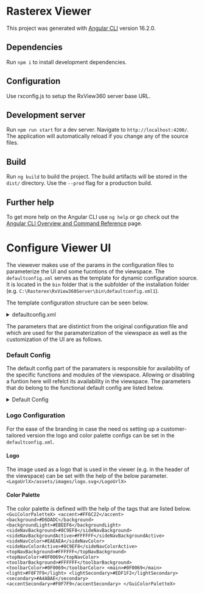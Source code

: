 # Rasterex Viewer

This project was generated with [Angular CLI](https://github.com/angular/angular-cli) version 16.2.0.

## Dependencies

Run `npm i` to install development dependencies.

## Configuration

Use rxconfig.js to setup the RxView360 server base URL.

## Development server

Run `npm run start` for a dev server. Navigate to `http://localhost:4200/`. The application will automatically reload if you change any of the source files.

## Build

Run `ng build` to build the project. The build artifacts will be stored in the `dist/` directory. Use the `--prod` flag for a production build.

## Further help

To get more help on the Angular CLI use `ng help` or go check out the [Angular CLI Overview and Command Reference](https://angular.io/cli) page.

# Configure Viewer UI
The viewever makes use of the params in the configuration files to parameterize the UI and some fucntions of the viewspace. The `defaultconfig.xml` serves as the template for dynamic configuration source. It is located in the `bin` folder that is the subfolder of the installation folder (e.g. `C:\Rasterex\RxView360Server\bin\defaultconfig.xml1`).

The template configuration structure can be seen below.
<details>
  <Summary>defaultconfig.xml</Summary>
  <?xml version="1.0" encoding="UTF-8"?>
<Configuration>
    <!--<Context>testconfig</Context>-->
    <!--<Licensemode>Normal</Licensemode>-->
    <ImgSwitchFactor>2.0</ImgSwitchFactor>
    <CurrentUserName>Demo</CurrentUserName>
    <DisplayName>Demo User</DisplayName>
    <MarkupLayer>5</MarkupLayer>
    <MarkupColor>#a52a2a</MarkupColor>
    <!--<XmlUrl>https://test.rasterex.com/RxBinweb/RxCSISAPI.dll?WebClientPublish</XmlUrl>-->
    <!--<XmlUrlRel>https://test.rasterex.com/RxBinweb</XmlUrlRel>-->
    <!--<MarkupSaveUrl>https://test.rasterex.com/RxBinweb/RxCSISAPI.dll?WebClientSaveMarkup</MarkupSaveUrl>-->
    <PrintPageURL>printcanvas.htm</PrintPageURL>
    <CanChangeLayer>True</CanChangeLayer>
	<EnableMarkupEdit>True</EnableMarkupEdit>
	<CanConsolidate>True</CanConsolidate>
    <CanChangeSignature>True</CanChangeSignature>
	<EnableFileOpen>True</EnableFileOpen>
    <Readonlymarkup>False</Readonlymarkup>
    <ReverseScale>True</ReverseScale>
    <InitialDocument></InitialDocument>
    <!--<InitialDocument><%=Request.QueryString("URL")%></InitialDocument>-->
    <RefreshMarkup>False</RefreshMarkup>
    <stamps>
		<stamp>Approved</stamp>
		<stamp>Draft</stamp>
		<stamp>Received</stamp>
		<stamp>Rejected</stamp>
		<stamp>Reviewed</stamp>
		<stamp>Revised</stamp>
    </stamps>
    <layers>
	<layer>
		<name>Layer 0</name>		
		<color>#ffffff</color>		
		<number>0</number>		
		<state>on</state>		
	</layer>
	<layer>
		<name>Layer 1</name>		
		<color>#ff0000</color>		
		<number>1</number>		
		<state>on</state>		
	</layer>
	<layer>
		<name>Layer 2</name>		
		<color>#0000ff</color>		
		<number>2</number>		
		<state>on</state>		
	</layer>
	<layer>
		<name>Layer 3</name>		
		<color>#008000</color>		
		<number>3</number>		
		<state>on</state>		
	</layer>
	<layer>
		<name>Layer 4</name>		
		<color>#ffff00</color>		
		<number>4</number>		
		<state>on</state>		
	</layer>
	<layer>
		<name>Layer 5</name>		
		<color>#a52a2a</color>		
		<number>5</number>		
		<state>on</state>		
	</layer>
	<layer>
		<name>Layer 6</name>		
		<color>#ffd700</color>		
		<number>6</number>		
		<state>on</state>		
	</layer>
	<layer>
		<name>Layer 7</name>		
		<color>#fff5ee</color>		
		<number>7</number>		
		<state>on</state>		
	</layer>
	<layer>
		<name>Layer 8</name>		
		<color>#fff8dc</color>		
		<number>8</number>		
		<state>on</state>		
	</layer>
	<layer>
		<name>Layer 9</name>		
		<color>#fffacd</color>		
		<number>9</number>		
		<state>on</state>		
	</layer>
	<layer>
		<name>Layer 10</name>		
		<color>#ffffe0</color>		
		<number>10</number>		
		<state>on</state>		
	</layer>
	<layer>
		<name>Layer 11</name>		
		<color>#98fb98</color>		
		<number>11</number>		
		<state>on</state>		
	</layer>
	<layer>
		<name>Layer 12</name>		
		<color>#afeeee</color>		
		<number>12</number>		
		<state>on</state>		
	</layer>
	<layer>
		<name>Layer 13</name>		
		<color>#e0ffff</color>		
		<number>13</number>		
		<state>on</state>		
	</layer>
	<layer>
		<name>Layer 14</name>		
		<color>#e6e6fa</color>		
		<number>14</number>		
		<state>on</state>		
	</layer>
	<layer>
		<name>Layer 15</name>		
		<color>#dda0dd</color>		
		<number>15</number>		
		<state>on</state>		
	</layer>
	<layer>
		<name>Layer 16</name>		
		<color>#d3d3d3</color>		
		<number>16</number>		
		<state>on</state>		
	</layer>
	<layer>
		<name>Layer 17</name>		
		<color>#ffc0cb</color>		
		<number>17</number>		
		<state>on</state>		
	</layer>
	<layer>
		<name>Layer 18</name>		
		<color>#ffe4c4</color>		
		<number>18</number>		
		<state>on</state>		
	</layer>
	<layer>
		<name>Layer 19</name>		
		<color>#ffe4b5</color>		
		<number>19</number>		
		<state>on</state>		
	</layer>
	<layer>
		<name>Layer 20</name>		
		<color>#f0e68c</color>		
		<number>20</number>		
		<state>on</state>		
	</layer>
	<layer>
		<name>Layer 21</name>		
		<color>#90ee90</color>		
		<number>21</number>		
		<state>on</state>		
	</layer>
	<layer>
		<name>Layer 22</name>		
		<color>#20b2aa</color>		
		<number>22</number>		
		<state>on</state>		
	</layer>
	<layer>
		<name>Layer 23</name>		
		<color>#87cefa</color>		
		<number>23</number>		
		<state>on</state>		
	</layer>
	<layer>
		<name>Layer 24</name>		
		<color>#6495ed</color>		
		<number>24</number>		
		<state>on</state>		
	</layer>
	<layer>
		<name>Layer 25</name>		
		<color>#ee82ee</color>		
		<number>25</number>		
		<state>on</state>		
	</layer>
	<layer>
		<name>Layer 26</name>		
		<color>#c0c0c0</color>		
		<number>26</number>		
		<state>on</state>		
	</layer>
	<layer>
		<name>Layer 27</name>		
		<color>#f08080</color>		
		<number>27</number>		
		<state>on</state>		
	</layer>
	<layer>
		<name>Layer 28</name>		
		<color>#f4a460</color>		
		<number>28</number>		
		<state>on</state>		
	</layer>
	<layer>
		<name>Layer 29</name>		
		<color>#000000</color>		
		<number>29</number>		
		<state>on</state>		
	</layer>

    </layers>

	<GuiConfig>
		<Default>
			<CanAnnotate>True</CanAnnotate>
			<CanConsolidate>True</CanConsolidate>
    		<CanSignature>True</CanSignature>
			<CanFileOpen>True</CanFileOpen>
			<CanCompare>True</CanCompare>
			<CanPrint>True</CanPrint>
			<CanExport>True</CanExport>
			<CanSaveFile>True</CanSaveFile>
			<CanGetFileInfo>True</CanGetFileInfo>
			<DisableViewPages>False</DisableViewPages>
			<DisableViewAnnotations>False</DisableViewAnnotations>
			<DisableViewUserLayers>False</DisableViewUserLayers>
			<DisableViewVectorLayers>False</DisableViewVectorLayers>
			<DisableView3DParts>False</DisableView3DParts>
			<DisableMarkupTextButton>False</DisableMarkupTextButton>
			<DisableMarkupCalloutButton>False</DisableMarkupCalloutButton>
			<DisableMarkupStampButton>False</DisableMarkupStampButton>
			<DisableMarkupPaintButton>False</DisableMarkupPaintButton>
			<DisableMarkupShapeButton>False</DisableMarkupShapeButton>
			<DisableMarkupArrowButton>False</DisableMarkupArrowButton>
			<DisableMarkupMeasureButton>False</DisableMarkupMeasureButton>
			<DisableMarkupCountButton>False</DisableMarkupCountButton>
			<DisableMarkupEraseButton>False</DisableMarkupEraseButton>
			<DisableMarkupNoteButton>False</DisableMarkupNoteButton>
			<DisableMarkupLockButton>False</DisableMarkupLockButton>
			<DisableMarkupUndoRedoButtons>False</DisableMarkupUndoRedoButtons>
			<DisableBottomToolbar>False</DisableBottomToolbar>
			<DisableBirdEyeButton>False</DisableBirdEyeButton>
			<DisableReset3DModelButton>False</DisableReset3DModelButton>
			<Disable3DSelectButton>False</Disable3DSelectButton>
			<Disable3DSelectMarkupButton>False</Disable3DSelectMarkupButton>
			<DisableWalkthroughButton>False</DisableWalkthroughButton>
			<DisableHide3DPartsButton>False</DisableHide3DPartsButton>
			<DisableExplode3DModelButton>False</DisableExplode3DModelButton>
			<DisableTransparency3DModelButton>False</DisableTransparency3DModelButton>
			<DisableClipping3DModelButton>False</DisableClipping3DModelButton>
			<DisableCreateViewButton>False</DisableCreateViewButton>
			<DisableMagnifyingGlassButton>False</DisableMagnifyingGlassButton>
			<DisableZoomInButton>False</DisableZoomInButton>
			<DisableZoomOutButton>False</DisableZoomOutButton>
			<DisableFitToWindowButton>False</DisableFitToWindowButton>
			<DisableFitWidthButton>False</DisableFitWidthButton>
			<DisableFitHeightButton>False</DisableFitHeightButton>
			<DisableZoomInAreaButton>False</DisableZoomInAreaButton>
			<DisableRotateButton>False</DisableRotateButton>
			<DisableHideMarkupsButton>False</DisableHideMarkupsButton>
			<DisableSelectTextButton>False</DisableSelectTextButton>
			<DisableSearchTextButton>False</DisableSearchTextButton>
			<DisableSearchAttributesButton>False</DisableSearchAttributesButton>
			<DisableBackgroundColorButton>False</DisableBackgroundColorButton>
			<DisableMonochromeButton>False</DisableMonochromeButton>
		</Default>
	</GuiConfig>

	<LogoUrlX>/assets/images/logo.svg</LogoUrlX>

	<GuiColorPaletteX>
		<accent>#FF6C22</accent>
		<background>#D6DADC</background>
		<backgroundLight>#EBEEF6</backgroundLight>
		<sideNavBackground>#8C9EF8</sideNavBackground>
		<sideNavBackgroundActive>#FFFFFF</sideNavBackgroundActive>
		<sideNavColor>#EAEAEA</sideNavColor>
		<sideNavColorActive>#8C9EF8</sideNavColorActive>
		<topNavBackground>#FFFFFF</topNavBackground>
		<topNavColor>#0F0069</topNavColor>
		<toolbarBackground>#FFFFFF</toolbarBackground>
		<toolbarColor>#0F0069</toolbarColor>
		<main>#0F0069</main>
		<light>#F0F7F9</light>
		<lightSecondary>#EDF1F2</lightSecondary>
		<secondary>#A4ABAE</secondary>
		<accentSecondary>#F0F7F9</accentSecondary>
	</GuiColorPaletteX>
</Configuration>
</details>

The parameters that are distintict from the original configuration file and which are used for the paramaterization of the viewspace as well as the customization of the UI are as follows.

### Default Config
The default config part of the paramaters is responsible for availability of the specific functions and modules of the viewspace. Allowing or disabling a funtion here will refelct its availability in the viewspace.
The parameters that do belong to the functional default config are listed below.
<details>
  <Summary>Default Config</Summary>
  <GuiConfig>
		<Default>
			<CanAnnotate>True</CanAnnotate>
			<CanConsolidate>True</CanConsolidate>
    		<CanSignature>True</CanSignature>
			<CanFileOpen>True</CanFileOpen>
			<CanCompare>True</CanCompare>
			<CanPrint>True</CanPrint>
			<CanExport>True</CanExport>
			<CanSaveFile>True</CanSaveFile>
			<CanGetFileInfo>True</CanGetFileInfo>
			<DisableViewPages>False</DisableViewPages>
			<DisableViewAnnotations>False</DisableViewAnnotations>
			<DisableViewUserLayers>False</DisableViewUserLayers>
			<DisableViewVectorLayers>False</DisableViewVectorLayers>
			<DisableView3DParts>False</DisableView3DParts>
			<DisableMarkupTextButton>False</DisableMarkupTextButton>
			<DisableMarkupCalloutButton>False</DisableMarkupCalloutButton>
			<DisableMarkupStampButton>False</DisableMarkupStampButton>
			<DisableMarkupPaintButton>False</DisableMarkupPaintButton>
			<DisableMarkupShapeButton>False</DisableMarkupShapeButton>
			<DisableMarkupArrowButton>False</DisableMarkupArrowButton>
			<DisableMarkupMeasureButton>False</DisableMarkupMeasureButton>
			<DisableMarkupCountButton>False</DisableMarkupCountButton>
			<DisableMarkupEraseButton>False</DisableMarkupEraseButton>
			<DisableMarkupNoteButton>False</DisableMarkupNoteButton>
			<DisableMarkupLockButton>False</DisableMarkupLockButton>
			<DisableMarkupUndoRedoButtons>False</DisableMarkupUndoRedoButtons>
			<DisableBottomToolbar>False</DisableBottomToolbar>
			<DisableBirdEyeButton>False</DisableBirdEyeButton>
			<DisableReset3DModelButton>False</DisableReset3DModelButton>
			<Disable3DSelectButton>False</Disable3DSelectButton>
			<Disable3DSelectMarkupButton>False</Disable3DSelectMarkupButton>
			<DisableWalkthroughButton>False</DisableWalkthroughButton>
			<DisableHide3DPartsButton>False</DisableHide3DPartsButton>
			<DisableExplode3DModelButton>False</DisableExplode3DModelButton>
			<DisableTransparency3DModelButton>False</DisableTransparency3DModelButton>
			<DisableClipping3DModelButton>False</DisableClipping3DModelButton>
			<DisableCreateViewButton>False</DisableCreateViewButton>
			<DisableMagnifyingGlassButton>False</DisableMagnifyingGlassButton>
			<DisableZoomInButton>False</DisableZoomInButton>
			<DisableZoomOutButton>False</DisableZoomOutButton>
			<DisableFitToWindowButton>False</DisableFitToWindowButton>
			<DisableFitWidthButton>False</DisableFitWidthButton>
			<DisableFitHeightButton>False</DisableFitHeightButton>
			<DisableZoomInAreaButton>False</DisableZoomInAreaButton>
			<DisableRotateButton>False</DisableRotateButton>
			<DisableHideMarkupsButton>False</DisableHideMarkupsButton>
			<DisableSelectTextButton>False</DisableSelectTextButton>
			<DisableSearchTextButton>False</DisableSearchTextButton>
			<DisableSearchAttributesButton>False</DisableSearchAttributesButton>
			<DisableBackgroundColorButton>False</DisableBackgroundColorButton>
			<DisableMonochromeButton>False</DisableMonochromeButton>
		</Default>
	</GuiConfig>
</details>

### Logo Configuration
For the ease of the branding in case the need os setting up a customer-tailored version the logo and color palette configs can be set in the `defaultconfig.xml`.

#### Logo
The image used as a logo that is used in the viewer (e.g. in the header of the viewspace) can be set with the help of the below parameter.
`<LogoUrlX>/assets/images/logo.svg</LogoUrlX>`

#### Color Palette
The color palette is defined with the help of the tags that are listed below.
`<GuiColorPaletteX>
		<accent>#FF6C22</accent>
		<background>#D6DADC</background>
		<backgroundLight>#EBEEF6</backgroundLight>
		<sideNavBackground>#8C9EF8</sideNavBackground>
		<sideNavBackgroundActive>#FFFFFF</sideNavBackgroundActive>
		<sideNavColor>#EAEAEA</sideNavColor>
		<sideNavColorActive>#8C9EF8</sideNavColorActive>
		<topNavBackground>#FFFFFF</topNavBackground>
		<topNavColor>#0F0069</topNavColor>
		<toolbarBackground>#FFFFFF</toolbarBackground>
		<toolbarColor>#0F0069</toolbarColor>
		<main>#0F0069</main>
		<light>#F0F7F9</light>
		<lightSecondary>#EDF1F2</lightSecondary>
		<secondary>#A4ABAE</secondary>
		<accentSecondary>#F0F7F9</accentSecondary>
	</GuiColorPaletteX>`
